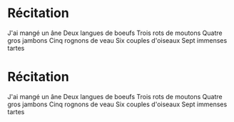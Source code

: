 # Récitation

J'ai mangé un âne
Deux langues de boeufs
Trois rots de moutons
Quatre gros jambons
Cinq rognons de veau
Six couples d'oiseaux
Sept immenses tartes

# Récitation

J'ai mangé un âne
Deux langues de boeufs
Trois rots de moutons
Quatre gros jambons
Cinq rognons de veau
Six couples d'oiseaux
Sept immenses tartes